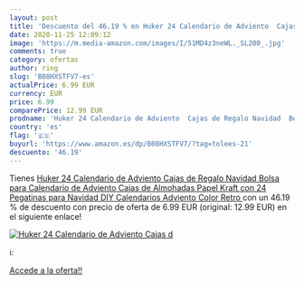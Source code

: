 ```yaml
---
layout: post
title: 'Descuento del 46.19 % en Huker 24 Calendario de Adviento  Cajas d'
date: 2020-11-25 12:09:12
image: 'https://m.media-amazon.com/images/I/51MD4z3neWL._SL200_.jpg'
comments: true
category: ofertas
author: ring
slug: 'B08HXSTFV7-es'
actualPrice: 6.99 EUR
currency: EUR
price: 6.99
comparePrice: 12.99 EUR
prodname: 'Huker 24 Calendario de Adviento  Cajas de Regalo Navidad  Bolsa para Calendario de Adviento  Cajas de Almohadas Papel Kraft con 24 Pegatinas para Navidad  DIY Calendarios Adviento  Color Retro '
country: 'es'
flag: '🇪🇸'
buyurl: 'https://www.amazon.es/dp/B08HXSTFV7/?tag=tolees-21'
descuento: '46.19'
---
```


Tienes [Huker 24 Calendario de Adviento  Cajas de Regalo Navidad  Bolsa para Calendario de Adviento  Cajas de Almohadas Papel Kraft con 24 Pegatinas para Navidad  DIY Calendarios Adviento  Color Retro ](https://www.amazon.es/dp/B08HXSTFV7/?tag=tolees-21) con un 46.19 % de descuento con precio de oferta de 6.99 EUR (original: 12.99 EUR) en el siguiente enlace!

[![Huker 24 Calendario de Adviento  Cajas d](https://m.media-amazon.com/images/I/51MD4z3neWL._SL200_.jpg)](https://www.amazon.es/dp/B08HXSTFV7/?tag=tolees-21)

ℹ️:


[Accede a la oferta!!](https://www.amazon.es/dp/B08HXSTFV7/?tag=tolees-21)

